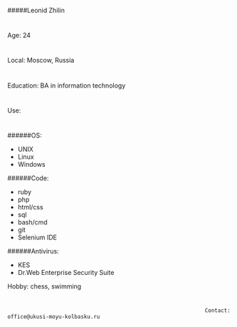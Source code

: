 #####Leonid Zhilin
#
Age: 24
#
Local: Moscow, Russia
#
Education: BA in information technology
#
Use:
#
 ######OS:
  * UNIX
  * Linux
  * Windows

  ######Code:
  * ruby
  * php
  * html/css
  * sql
  * bash/cmd
  * git
  * Selenium IDE
  
  ######Antivirus:
  * KES
  * Dr.Web Enterprise Security Suite

Hobby: chess, swimming
#
                                                                  Contact: office@ukusi-moyu-kolbasku.ru
